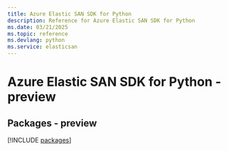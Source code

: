 ```yaml
---
title: Azure Elastic SAN SDK for Python
description: Reference for Azure Elastic SAN SDK for Python
ms.date: 03/21/2025
ms.topic: reference
ms.devlang: python
ms.service: elasticsan
---
```

# Azure Elastic SAN SDK for Python - preview
## Packages - preview
[!INCLUDE [packages](elastic-san-index.md)]